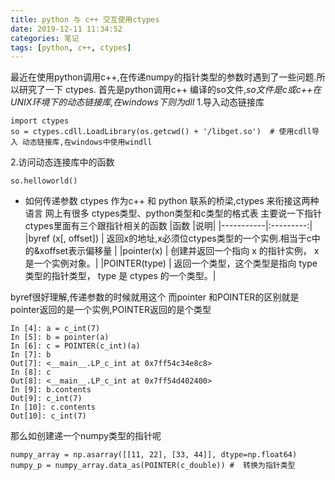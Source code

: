```yaml
---
title: python 与 c++ 交互使用ctypes
date: 2019-12-11 11:34:52
categories: 笔记
tags: [python, c++, ctypes]
---
```

最近在使用python调用c++,在传递numpy的指针类型的参数时遇到了一些问题.所以研究了一下 ctypes.
首先是python调用c++ 编译的so文件,*so文件是c或c++在UNIX环境下的动态链接库,在windows下则为dll*
1.导入动态链接库
```
import ctypes
so = ctypes.cdll.LoadLibrary(os.getcwd() + '/libget.so')  # 使用cdll导入 动态链接库,在windows中使用windll
```
2.访问动态连接库中的函数
```
so.helloworld()
```
- 如何传递参数
ctypes 作为c++ 和 python 联系的桥梁,ctypes 来衔接这两种语言
网上有很多 ctypes类型、python类型和c类型的格式表
主要说一下指针
ctypes里面有三个跟指针相关的函数
|函数    |说明|
|-----------|:---------:|
|byref (x[, offset])     | 返回x的地址,x必须位ctypes类型的一个实例.相当于c中的&xoffset表示偏移量 |
|pointer(x)	    | 创建并返回一个指向 x 的指针实例， x 是一个实例对象。|
|POINTER(type)	   |	返回一个类型，这个类型是指向 type 类型的指针类型， type 是 ctypes 的一个类型。|

byref很好理解,传递参数的时候就用这个 
而pointer 和POINTER的区别就是 pointer返回的是一个实例,POINTER返回的是个类型
```
In [4]: a = c_int(7)
In [5]: b = pointer(a)
In [6]: c = POINTER(c_int)(a)
In [7]: b
Out[7]: <__main__.LP_c_int at 0x7ff54c34e8c8>
In [8]: c
Out[8]: <__main__.LP_c_int at 0x7ff54d402400>
In [9]: b.contents
Out[9]: c_int(7)
In [10]: c.contents
Out[10]: c_int(7)
```
那么如创建递一个numpy类型的指针呢
```
numpy_array = np.asarray([[11, 22], [33, 44]], dtype=np.float64)
numpy_p = numpy_array.data_as(POINTER(c_double)) #  转换为指针类型
```



